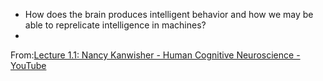 
 
- How does the brain produces intelligent behavior and how we may be able to reprelicate intelligence in machines?
- 
 
 
 From:[Lecture 1.1: Nancy Kanwisher - Human Cognitive Neuroscience - YouTube](https://www.youtube.com/watch?v=3Mvzp5xvEXA)